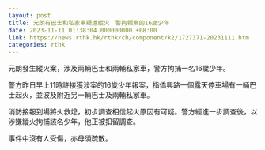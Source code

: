 ```yaml
---
layout: post
title: 元朗有巴士和私家車疑遭縱火　警拘報案的16歲少年
date: 2023-11-11 01:38:04.000000000 +08:00
link: https://news.rthk.hk/rthk/ch/component/k2/1727371-20231111.htm
categories: rthk
---
```


元朗發生縱火案，涉及兩輛巴士和兩輛私家車，警方拘捕一名16歲少年。

警方昨日早上11時許接獲涉案的16歲少年報案，指僑興路一個露天停車場有一輛巴士起火，並波及附近另一輛巴士及兩輛私家車。

消防接報到場將火救熄，初步調查相信起火原因有可疑。警方經進一步調查後，以涉嫌縱火拘捕該名少年，他正被扣留調查。

事件中沒有人受傷，亦毋須疏散。

